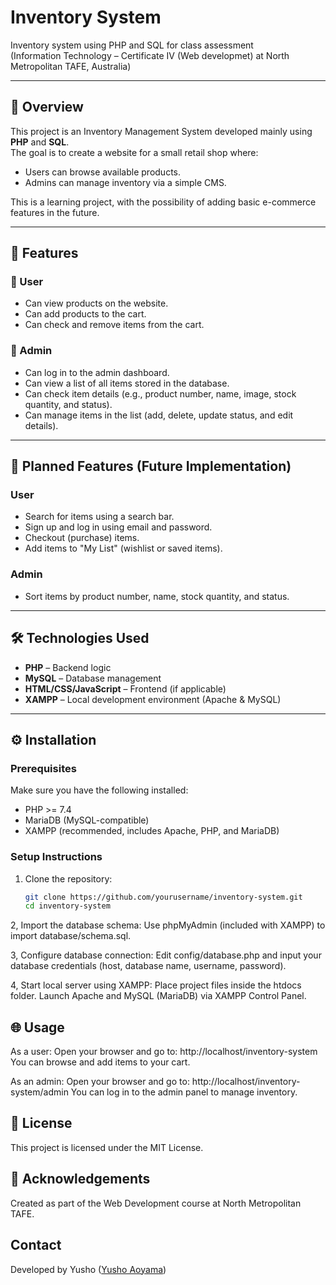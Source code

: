 # Inventory System

Inventory system using PHP and SQL for class assessment  
(Information Technology – Certificate IV (Web developmet) at North Metropolitan TAFE, Australia)

---

## 📝 Overview

This project is an Inventory Management System developed mainly using **PHP** and **SQL**.  
The goal is to create a website for a small retail shop where:

- Users can browse available products.
- Admins can manage inventory via a simple CMS.

This is a learning project, with the possibility of adding basic e-commerce features in the future.

---

## 🚀 Features

### 👥 User
- Can view products on the website.
- Can add products to the cart.
- Can check and remove items from the cart.

### 🔧 Admin
- Can log in to the admin dashboard.
- Can view a list of all items stored in the database.
- Can check item details (e.g., product number, name, image, stock quantity, and status).
- Can manage items in the list (add, delete, update status, and edit details).

---

## 🧪 Planned Features (Future Implementation)

### User
- Search for items using a search bar.
- Sign up and log in using email and password.
- Checkout (purchase) items.
- Add items to "My List" (wishlist or saved items).

### Admin
- Sort items by product number, name, stock quantity, and status.

---

## 🛠️ Technologies Used
- **PHP** – Backend logic
- **MySQL** – Database management
- **HTML/CSS/JavaScript** – Frontend (if applicable)
- **XAMPP** – Local development environment (Apache & MySQL)

---

## ⚙️ Installation

### Prerequisites
Make sure you have the following installed:
- PHP >= 7.4
- MariaDB (MySQL-compatible)
- XAMPP (recommended, includes Apache, PHP, and MariaDB)

### Setup Instructions

1. Clone the repository:
   ```bash
   git clone https://github.com/yourusername/inventory-system.git
   cd inventory-system

2, Import the database schema:
   Use phpMyAdmin (included with XAMPP) to import database/schema.sql.

3, Configure database connection:
   Edit config/database.php and input your database credentials (host, database name, username, password).

4, Start local server using XAMPP:
   Place project files inside the htdocs folder.
   Launch Apache and MySQL (MariaDB) via XAMPP Control Panel.

## 🌐 Usage
As a user:
Open your browser and go to: http://localhost/inventory-system
You can browse and add items to your cart.

As an admin: 
Open your browser and go to: http://localhost/inventory-system/admin
You can log in to the admin panel to manage inventory.

## 📄 License
This project is licensed under the MIT License.

## 🙏 Acknowledgements
Created as part of the Web Development course at North Metropolitan TAFE.

## Contact
Developed by Yusho ([Yusho Aoyama](https://github.com/yusho-aoyama))
